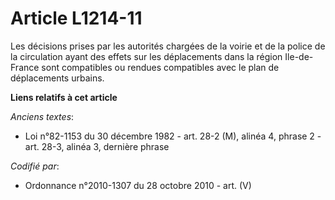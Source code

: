 # Article L1214-11

Les décisions prises par les autorités chargées de la voirie et de la police de la circulation ayant des effets sur les
déplacements dans la région Ile-de-France sont compatibles ou rendues compatibles avec le plan de déplacements urbains.

**Liens relatifs à cet article**

_Anciens textes_:

  - Loi n°82-1153 du 30 décembre 1982 - art. 28-2 (M), alinéa 4, phrase 2 - art. 28-3, alinéa 3, dernière phrase

_Codifié par_:

  - Ordonnance n°2010-1307 du 28 octobre 2010 - art. (V)

